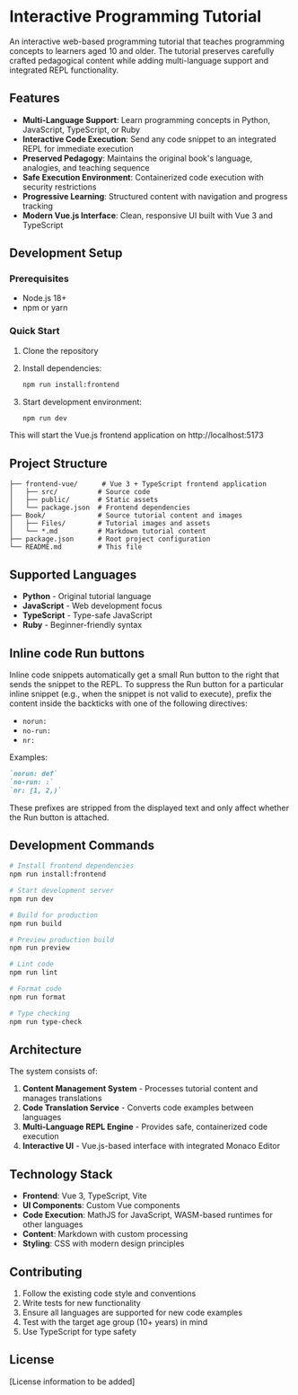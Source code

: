 # Interactive Programming Tutorial

An interactive web-based programming tutorial that teaches programming concepts to learners aged 10 and older. The tutorial preserves carefully crafted pedagogical content while adding multi-language support and integrated REPL functionality.

## Features

- **Multi-Language Support**: Learn programming concepts in Python, JavaScript, TypeScript, or Ruby
- **Interactive Code Execution**: Send any code snippet to an integrated REPL for immediate execution
- **Preserved Pedagogy**: Maintains the original book's language, analogies, and teaching sequence
- **Safe Execution Environment**: Containerized code execution with security restrictions
- **Progressive Learning**: Structured content with navigation and progress tracking
- **Modern Vue.js Interface**: Clean, responsive UI built with Vue 3 and TypeScript

## Development Setup

### Prerequisites

- Node.js 18+
- npm or yarn

### Quick Start

1. Clone the repository
2. Install dependencies:
   ```bash
   npm run install:frontend
   ```

3. Start development environment:
   ```bash
   npm run dev
   ```

This will start the Vue.js frontend application on http://localhost:5173

## Project Structure

```
├── frontend-vue/      # Vue 3 + TypeScript frontend application
│   ├── src/          # Source code
│   ├── public/       # Static assets
│   └── package.json  # Frontend dependencies
├── Book/             # Source tutorial content and images
│   ├── Files/        # Tutorial images and assets
│   └── *.md          # Markdown tutorial content
├── package.json      # Root project configuration
└── README.md         # This file
```

## Supported Languages

- **Python** - Original tutorial language
- **JavaScript** - Web development focus
- **TypeScript** - Type-safe JavaScript
- **Ruby** - Beginner-friendly syntax

## Inline code Run buttons

Inline code snippets automatically get a small Run button to the right that sends the snippet to the REPL. To suppress the Run button for a particular inline snippet (e.g., when the snippet is not valid to execute), prefix the content inside the backticks with one of the following directives:

- `norun:`
- `no-run:`
- `nr:`

Examples:

```markdown
`norun: def`
`no-run: :`
`nr: [1, 2,)`
```

These prefixes are stripped from the displayed text and only affect whether the Run button is attached.

## Development Commands

```bash
# Install frontend dependencies
npm run install:frontend

# Start development server
npm run dev

# Build for production
npm run build

# Preview production build
npm run preview

# Lint code
npm run lint

# Format code
npm run format

# Type checking
npm run type-check
```

## Architecture

The system consists of:

1. **Content Management System** - Processes tutorial content and manages translations
2. **Code Translation Service** - Converts code examples between languages
3. **Multi-Language REPL Engine** - Provides safe, containerized code execution
4. **Interactive UI** - Vue.js-based interface with integrated Monaco Editor

## Technology Stack

- **Frontend**: Vue 3, TypeScript, Vite
- **UI Components**: Custom Vue components
- **Code Execution**: MathJS for JavaScript, WASM-based runtimes for other languages
- **Content**: Markdown with custom processing
- **Styling**: CSS with modern design principles

## Contributing

1. Follow the existing code style and conventions
2. Write tests for new functionality
3. Ensure all languages are supported for new code examples
4. Test with the target age group (10+ years) in mind
5. Use TypeScript for type safety

## License

[License information to be added]
